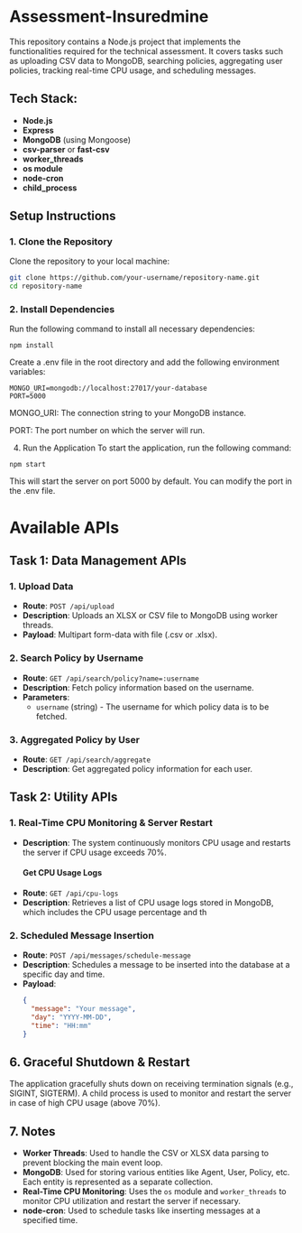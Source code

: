 # Assessment-Insuredmine

This repository contains a Node.js project that implements the functionalities required for the technical assessment. It covers tasks such as uploading CSV data to MongoDB, searching policies, aggregating user policies, tracking real-time CPU usage, and scheduling messages.

## Tech Stack:
- **Node.js**
- **Express**
- **MongoDB** (using Mongoose)
- **csv-parser** or **fast-csv**
- **worker_threads**
- **os module**
- **node-cron**
- **child_process**

## Setup Instructions

### 1. Clone the Repository

Clone the repository to your local machine:

```bash
git clone https://github.com/your-username/repository-name.git
cd repository-name
```

### 2. Install Dependencies

Run the following command to install all necessary dependencies:
```base
npm install
```

Create a .env file in the root directory and add the following environment variables:
```base
MONGO_URI=mongodb://localhost:27017/your-database
PORT=5000
```
MONGO_URI: The connection string to your MongoDB instance.

PORT: The port number on which the server will run.

4. Run the Application
To start the application, run the following command:
```base
npm start
```
This will start the server on port 5000 by default. You can modify the port in the .env file.

# Available APIs

## Task 1: Data Management APIs

### 1. Upload Data
- **Route**: `POST /api/upload`
- **Description**: Uploads an XLSX or CSV file to MongoDB using worker threads.
- **Payload**: Multipart form-data with file (.csv or .xlsx).

### 2. Search Policy by Username
- **Route**: `GET /api/search/policy?name=:username`
- **Description**: Fetch policy information based on the username.
- **Parameters**:
  - `username` (string) - The username for which policy data is to be fetched.

### 3. Aggregated Policy by User
- **Route**: `GET /api/search/aggregate`
- **Description**: Get aggregated policy information for each user.

## Task 2: Utility APIs

### 1. Real-Time CPU Monitoring & Server Restart
- **Description**: The system continuously monitors CPU usage and restarts the server if CPU usage exceeds 70%.
  #### Get CPU Usage Logs
- **Route**: `GET /api/cpu-logs`
- **Description**: Retrieves a list of CPU usage logs stored in MongoDB, which includes the CPU usage percentage and th

### 2. Scheduled Message Insertion
- **Route**: `POST /api/messages/schedule-message`
- **Description**: Schedules a message to be inserted into the database at a specific day and time.
- **Payload**:
  ```json
  {
    "message": "Your message",
    "day": "YYYY-MM-DD",
    "time": "HH:mm"
  }

## 6. Graceful Shutdown & Restart
The application gracefully shuts down on receiving termination signals (e.g., SIGINT, SIGTERM). A child process is used to monitor and restart the server in case of high CPU usage (above 70%).

## 7. Notes

- **Worker Threads**: Used to handle the CSV or XLSX data parsing to prevent blocking the main event loop.
- **MongoDB**: Used for storing various entities like Agent, User, Policy, etc. Each entity is represented as a separate collection.
- **Real-Time CPU Monitoring**: Uses the `os` module and `worker_threads` to monitor CPU utilization and restart the server if necessary.
- **node-cron**: Used to schedule tasks like inserting messages at a specified time.

